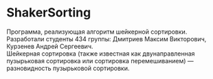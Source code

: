 # ShakerSorting
Программа, реализующая алгоритм шейкерной сортировки.   
Разработали студенты 434 группы: Дмитриев Максим Викторович, Курзенев Андрей Сергеевич.  
Шейкерная сортировка (также известная как двунаправленная пузырьковая сортировка или сортировка перемешиванием) — разновидность пузырьковой сортировки.
